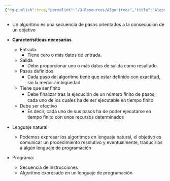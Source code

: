 ```yaml
---
{"dg-publish":true,"permalink":"/3-Resources/Algoritmo/","title":"Algoritmo","noteIcon":""}
---
```



- Un algoritmo es una secuencia de pasos orientados a la consecución de un objetivo

- **Caracterísiticas necesarias**
	- Entrada
		- Tiene cero o más datos de entrada.
	- Salida
		- Debe proporcionar uno o más datos de salida como resultado.
	- Pasos definidos
		- Cada paso del algoritmo tiene que estar deﬁnido con exactitud, sin la menor ambigüedad
	- Tiene que ser ﬁnito
		- Debe ﬁnalizar tras la ejecución de un número ﬁnito de pasos, cada uno de los cuales ha de ser ejecutable en tiempo ﬁnito
	- Debe ser efectivo
		- Es decir, cada uno de sus pasos ha de poder ejecutarse en tiempo ﬁnito con unos recursos determinados

- Lenguaje natural
	- Podemos expresar los algoritmos en lenguaje natural, el objetivo es comunicar un procedimiento resolutivo y eventualmente, traducirlos a algún lenguaje de programación

- Programa:
	- Secuencia de instrucciones
	- Algoritmo expresado en un lenguaje de programación

